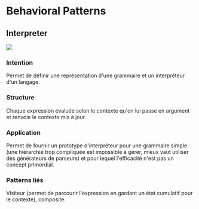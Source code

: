 # Behavioral Patterns

## Interpreter

![](Interpréteur.png)

### Intention

Permet de définir une représentation d'une grammaire et un interpréteur d'un langage.

### Structure

Chaque expression évaluée selon le contexte qu'on lui passe en argument et renvoie le contexte mis à jour.

### Application

Permet de fournir un prototype d'interpréteur pour une grammaire simple (une hiérarchie trop compliquée est impossible
à gérer, mieux vaut utiliser des générateurs de parseurs) et pour lequel l'efficacité n'est pas un concept primordial.

### Patterns liés

Visiteur (permet de parcourir l'expression en gardant un état cumulatif pour le contexte), composite.